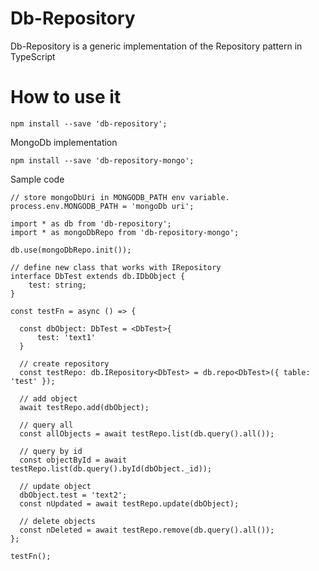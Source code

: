 # Db-Repository

Db-Repository is a generic implementation of the Repository pattern in TypeScript

# How to use it

```
npm install --save 'db-repository';
```

MongoDb implementation

```
npm install --save 'db-repository-mongo';
```

Sample code
```
// store mongoDbUri in MONGODB_PATH env variable.
process.env.MONGODB_PATH = 'mongoDb uri';

import * as db from 'db-repository';
import * as mongoDbRepo from 'db-repository-mongo';

db.use(mongoDbRepo.init());

// define new class that works with IRepository
interface DbTest extends db.IDbObject {
    test: string;
}

const testFn = async () => {

  const dbObject: DbTest = <DbTest>{
      test: 'text1'
  }

  // create repository
  const testRepo: db.IRepository<DbTest> = db.repo<DbTest>({ table: 'test' });
  
  // add object
  await testRepo.add(dbObject);
  
  // query all
  const allObjects = await testRepo.list(db.query().all());

  // query by id
  const objectById = await testRepo.list(db.query().byId(dbObject._id));
  
  // update object
  dbObject.test = 'text2';
  const nUpdated = await testRepo.update(dbObject);
  
  // delete objects
  const nDeleted = await testRepo.remove(db.query().all());
};

testFn();
```
